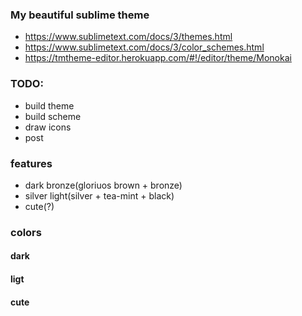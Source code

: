 ### My beautiful sublime theme

- https://www.sublimetext.com/docs/3/themes.html
- https://www.sublimetext.com/docs/3/color_schemes.html
- https://tmtheme-editor.herokuapp.com/#!/editor/theme/Monokai

### TODO:

- build theme
- build scheme
- draw icons
- post

### features

- dark bronze(gloriuos brown + bronze)
- silver light(silver + tea-mint + black)
- cute(?)

### colors

#### dark
#### ligt
#### cute


